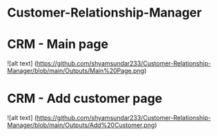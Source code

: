 # Customer-Relationship-Manager

# CRM - Main page

![alt text] (https://github.com/shyamsundar233/Customer-Relationship-Manager/blob/main/Outputs/Main%20Page.png)

# CRM - Add customer page

![alt text] (https://github.com/shyamsundar233/Customer-Relationship-Manager/blob/main/Outputs/Add%20Customer.png)
